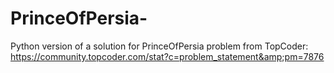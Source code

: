 # PrinceOfPersia-
Python version of a solution for PrinceOfPersia problem from TopCoder: https://community.topcoder.com/stat?c=problem_statement&amp;pm=7876
